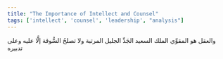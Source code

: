 ```yaml
---
title: "The Importance of Intellect and Counsel"
tags: ['intellect', 'counsel', 'leadership', "analysis"]
---
```


 والعقل هو المقوِّي الملك السعيد الجَدِّ الجليل المرتبة ولا تصلحُ السُّوقة إلَّا عليه وعلى تدبيره
